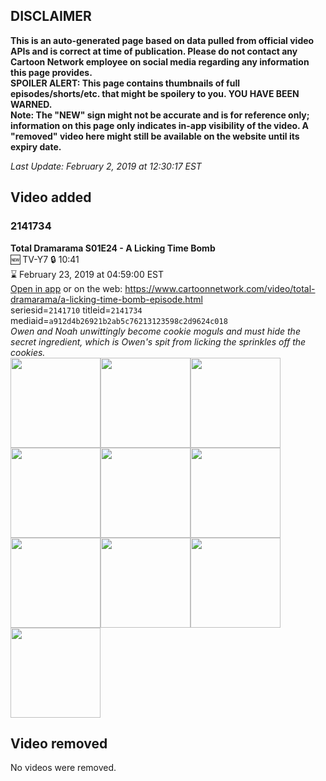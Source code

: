 ## DISCLAIMER
**This is an auto-generated page based on data pulled from official video APIs and is correct at time of publication. Please do not contact any Cartoon Network employee on social media regarding any information this page provides.**  
**SPOILER ALERT: This page contains thumbnails of full episodes/shorts/etc. that might be spoilery to you. YOU HAVE BEEN WARNED.**  
**Note: The "NEW" sign might not be accurate and is for reference only; information on this page only indicates in-app visibility of the video. A "removed" video here might still be available on the website until its expiry date.**  

_Last Update: February 2, 2019 at 12:30:17 EST_
## Video added
### 2141734
**Total Dramarama S01E24 - A Licking Time Bomb**  
🆕 TV-Y7 🔒 10:41  
⌛ February 23, 2019 at 04:59:00 EST  
[Open in app](https://tinyurl.com/yaw7u972) or on the web: https://www.cartoonnetwork.com/video/total-dramarama/a-licking-time-bomb-episode.html  
seriesid=`2141710` titleid=`2141734` mediaid=`a912d4b26921b2ab5c76213123598c2d9624c018`  
_Owen and Noah unwittingly become cookie moguls and must hide the secret ingredient, which is Owen's spit from licking the sprinkles off the cookies._  
<a href="https://s3.amazonaws.com/cartoonorchestrator/2141734_001_1280x720.jpg"><img src="https://s3.amazonaws.com/cartoonorchestrator/2141734_001_640x360.jpg" height="144px" /></a><a href="https://s3.amazonaws.com/cartoonorchestrator/2141734_002_1280x720.jpg"><img src="https://s3.amazonaws.com/cartoonorchestrator/2141734_002_640x360.jpg" height="144px" /></a><a href="https://s3.amazonaws.com/cartoonorchestrator/2141734_003_1280x720.jpg"><img src="https://s3.amazonaws.com/cartoonorchestrator/2141734_003_640x360.jpg" height="144px" /></a><a href="https://s3.amazonaws.com/cartoonorchestrator/2141734_004_1280x720.jpg"><img src="https://s3.amazonaws.com/cartoonorchestrator/2141734_004_640x360.jpg" height="144px" /></a><a href="https://s3.amazonaws.com/cartoonorchestrator/2141734_005_1280x720.jpg"><img src="https://s3.amazonaws.com/cartoonorchestrator/2141734_005_640x360.jpg" height="144px" /></a><a href="https://s3.amazonaws.com/cartoonorchestrator/2141734_006_1280x720.jpg"><img src="https://s3.amazonaws.com/cartoonorchestrator/2141734_006_640x360.jpg" height="144px" /></a><a href="https://s3.amazonaws.com/cartoonorchestrator/2141734_007_1280x720.jpg"><img src="https://s3.amazonaws.com/cartoonorchestrator/2141734_007_640x360.jpg" height="144px" /></a><a href="https://s3.amazonaws.com/cartoonorchestrator/2141734_008_1280x720.jpg"><img src="https://s3.amazonaws.com/cartoonorchestrator/2141734_008_640x360.jpg" height="144px" /></a><a href="https://s3.amazonaws.com/cartoonorchestrator/2141734_009_1280x720.jpg"><img src="https://s3.amazonaws.com/cartoonorchestrator/2141734_009_640x360.jpg" height="144px" /></a><a href="https://s3.amazonaws.com/cartoonorchestrator/2141734_010_1280x720.jpg"><img src="https://s3.amazonaws.com/cartoonorchestrator/2141734_010_640x360.jpg" height="144px" /></a>
## Video removed
No videos were removed.
